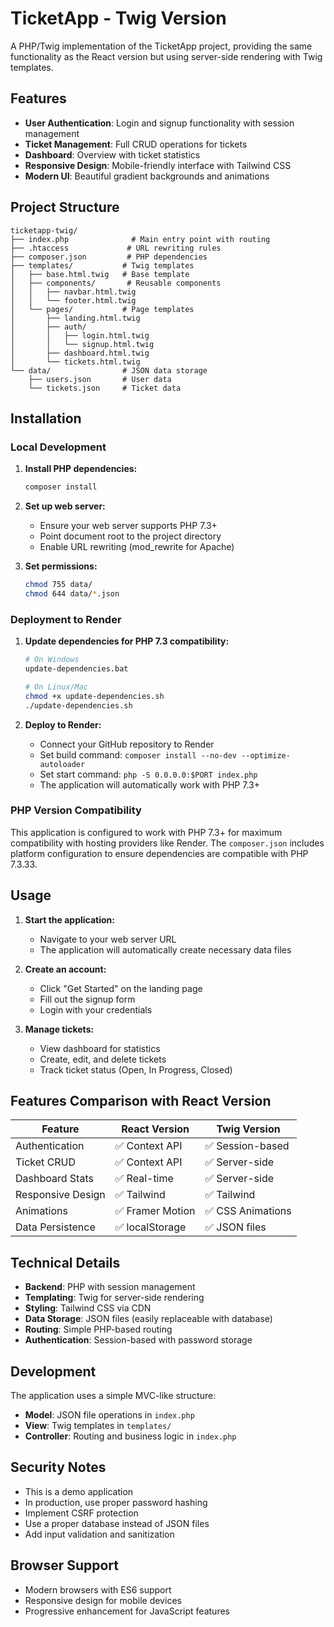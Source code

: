 # TicketApp - Twig Version

A PHP/Twig implementation of the TicketApp project, providing the same functionality as the React version but using server-side rendering with Twig templates.

## Features

- **User Authentication**: Login and signup functionality with session management
- **Ticket Management**: Full CRUD operations for tickets
- **Dashboard**: Overview with ticket statistics
- **Responsive Design**: Mobile-friendly interface with Tailwind CSS
- **Modern UI**: Beautiful gradient backgrounds and animations

## Project Structure

```
ticketapp-twig/
├── index.php              # Main entry point with routing
├── .htaccess             # URL rewriting rules
├── composer.json         # PHP dependencies
├── templates/           # Twig templates
│   ├── base.html.twig   # Base template
│   ├── components/       # Reusable components
│   │   ├── navbar.html.twig
│   │   └── footer.html.twig
│   └── pages/           # Page templates
│       ├── landing.html.twig
│       ├── auth/
│       │   ├── login.html.twig
│       │   └── signup.html.twig
│       ├── dashboard.html.twig
│       └── tickets.html.twig
└── data/                # JSON data storage
    ├── users.json       # User data
    └── tickets.json     # Ticket data
```

## Installation

### Local Development

1. **Install PHP dependencies:**
   ```bash
   composer install
   ```

2. **Set up web server:**
   - Ensure your web server supports PHP 7.3+
   - Point document root to the project directory
   - Enable URL rewriting (mod_rewrite for Apache)

3. **Set permissions:**
   ```bash
   chmod 755 data/
   chmod 644 data/*.json
   ```

### Deployment to Render

1. **Update dependencies for PHP 7.3 compatibility:**
   ```bash
   # On Windows
   update-dependencies.bat
   
   # On Linux/Mac
   chmod +x update-dependencies.sh
   ./update-dependencies.sh
   ```

2. **Deploy to Render:**
   - Connect your GitHub repository to Render
   - Set build command: `composer install --no-dev --optimize-autoloader`
   - Set start command: `php -S 0.0.0.0:$PORT index.php`
   - The application will automatically work with PHP 7.3+

### PHP Version Compatibility

This application is configured to work with PHP 7.3+ for maximum compatibility with hosting providers like Render. The `composer.json` includes platform configuration to ensure dependencies are compatible with PHP 7.3.33.

## Usage

1. **Start the application:**
   - Navigate to your web server URL
   - The application will automatically create necessary data files

2. **Create an account:**
   - Click "Get Started" on the landing page
   - Fill out the signup form
   - Login with your credentials

3. **Manage tickets:**
   - View dashboard for statistics
   - Create, edit, and delete tickets
   - Track ticket status (Open, In Progress, Closed)

## Features Comparison with React Version

| Feature | React Version | Twig Version |
|--------|---------------|--------------|
| Authentication | ✅ Context API | ✅ Session-based |
| Ticket CRUD | ✅ Context API | ✅ Server-side |
| Dashboard Stats | ✅ Real-time | ✅ Server-side |
| Responsive Design | ✅ Tailwind | ✅ Tailwind |
| Animations | ✅ Framer Motion | ✅ CSS Animations |
| Data Persistence | ✅ localStorage | ✅ JSON files |

## Technical Details

- **Backend**: PHP with session management
- **Templating**: Twig for server-side rendering
- **Styling**: Tailwind CSS via CDN
- **Data Storage**: JSON files (easily replaceable with database)
- **Routing**: Simple PHP-based routing
- **Authentication**: Session-based with password storage

## Development

The application uses a simple MVC-like structure:
- **Model**: JSON file operations in `index.php`
- **View**: Twig templates in `templates/`
- **Controller**: Routing and business logic in `index.php`

## Security Notes

- This is a demo application
- In production, use proper password hashing
- Implement CSRF protection
- Use a proper database instead of JSON files
- Add input validation and sanitization

## Browser Support

- Modern browsers with ES6 support
- Responsive design for mobile devices
- Progressive enhancement for JavaScript features
